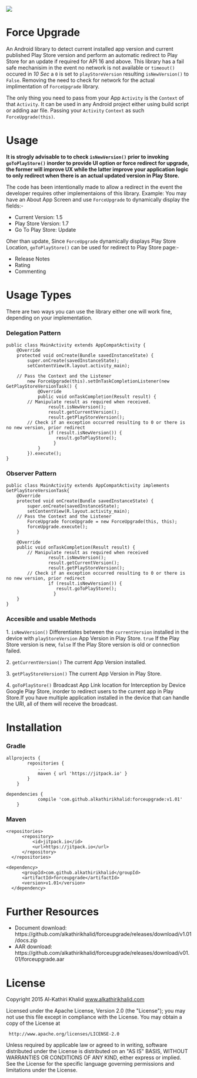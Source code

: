 [![](https://jitpack.io/v/alkathirikhalid/forceupgrade.svg)](https://jitpack.io/#alkathirikhalid/forceupgrade)

# Force Upgrade
An Android library to detect current installed app version and current published Play Store version and perform an automatic redirect to Play Store for an update if required for API 16 and above. This library has a fail safe mechanisim in the event no network is not available or <code>timeout()</code> occured in <i>10 Sec</i> a <code>0</code> is set to <code>playStoreVersion</code> resulting <code>isNewVersion()</code> to <code>False</code>. Removing the need to check for network for the actual implimentation of <code>ForceUpgrade</code> library.

The only thing you need to pass from your App <code>Activity</code> is the <code>Context</code> of that <code>Activity</code>. It can be used in any Android project either using build script or adding aar file.
Passing your <code>Activity</code> <code>Context</code> as such <code>ForceUpgrade(this)</code>.

# Usage
<strong>It is strogly advisable to to check <code>isNewVersion()</code> prior to invoking <code>goToPlayStore()</code> inorder to provide UI option or force redirect for upgrade, the former will improve UX while the latter improve your application logic to only redirect when there is an actual updated version in Play Store.</strong>

The code has been intentionally made to allow a redirect in the event the developer requires other implementaions of this library. Example:
You may have an About App Screen and use <code>ForceUpgrade</code> to dynamically display the fields:-
<ul>
<li>Current Version: 1.5</li>
<li>Play Store Version: 1.7</li>
<li>Go To Play Store: Update</li>
</ul>
Oher than update, Since <code>ForceUpgrade</code> dynamically displays Play Store Location, <code>goToPlayStore()</code> can be used for redirect to Play Store page:-
<ul>
<li>Release Notes</li>
<li>Rating</li>
<li>Commenting</li>
</ul>

# Usage Types
There are two ways you can use the library either one will work fine, depending on your implementation.

### Delegation Pattern

```
public class MainActivity extends AppCompatActivity {
    @Override
    protected void onCreate(Bundle savedInstanceState) {
        super.onCreate(savedInstanceState);
        setContentView(R.layout.activity_main);
		
	// Pass the Context and the Listener
        new ForceUpgrade(this).setOnTaskCompletionListener(new GetPlayStoreVersionTask() {
            @Override
            public void onTaskCompletion(Result result) {
		// Manipulate result as required when received.
                result.isNewVersion();
                result.getCurrentVersion();
                result.getPlayStoreVersion();
		// Check if an exception occurred resulting to 0 or there is no new version, prior redirect
                if (result.isNewVersion()) {
                   result.goToPlayStore();
                  }
            }
        }).execute();
}
```
### Observer Pattern

```
public class MainActivity extends AppCompatActivity implements GetPlayStoreVersionTask{
    @Override
    protected void onCreate(Bundle savedInstanceState) {
        super.onCreate(savedInstanceState);
        setContentView(R.layout.activity_main);
	// Pass the Context and the Listener
        ForceUpgrade forceUpgrade = new ForceUpgrade(this, this);
        forceUpgrade.execute();
    }

    @Override
    public void onTaskCompletion(Result result) {
		// Manipulate result as required when received
                result.isNewVersion();
                result.getCurrentVersion();
                result.getPlayStoreVersion();
		// Check if an exception occurred resulting to 0 or there is no new version, prior redirect
                if (result.isNewVersion()) {
                   result.goToPlayStore();
                  }
    }
}
```

### Accesible and usable Methods
<p>1. <code>isNewVersion()</code> Differentiates between the <code>currentVersion</code> installed in the device with <code>playStoreVersion</code> App Version in Play Store. <code>true</code> If the Play Store version is new, <code>false</code> If the Play Store version is old or connection failed.</p>
<p>2. <code>getCurrentVersion()</code> The current App Version installed.</p>
<p>3. <code>getPlayStoreVersion()</code> The current App Version in Play Store.</p>
<p>4. <code>goToPlayStore()</code> Broadcast App Link location for Interception by Device Google Play Store, inorder to redirect users to the current app in Play Store.If you have multiple application installed in the device that can handle the URI, all of them will receive the broadcast.</p>

# Installation
### Gradle
```
allprojects {
		repositories {
			...
			maven { url 'https://jitpack.io' }
		}
	}
```
```
dependencies {
	        compile 'com.github.alkathirikhalid:forceupgrade:v1.01'
	}
  ```
### Maven
  ```
  <repositories>
		<repository>
		    <id>jitpack.io</id>
		    <url>https://jitpack.io</url>
		</repository>
	</repositories>
  ```
  ```
  <dependency>
	    <groupId>com.github.alkathirikhalid</groupId>
	    <artifactId>forceupgrade</artifactId>
	    <version>v1.01</version>
	</dependency>
  ```
  
# Further Resources
<ul>
<li>Document download: https://github.com/alkathirikhalid/forceupgrade/releases/download/v1.01/docs.zip</li>
<li>AAR download: https://github.com/alkathirikhalid/forceupgrade/releases/download/v01.01/forceupgrade.aar</li>
</ul>
  
# License

Copyright 2015 Al-Kathiri Khalid www.alkathirikhalid.com

Licensed under the Apache License, Version 2.0 (the "License");
you may not use this file except in compliance with the License.
You may obtain a copy of the License at

     http://www.apache.org/licenses/LICENSE-2.0

Unless required by applicable law or agreed to in writing, software
distributed under the License is distributed on an "AS IS" BASIS,
WITHOUT WARRANTIES OR CONDITIONS OF ANY KIND, either express or implied.
See the License for the specific language governing permissions and
limitations under the License.
